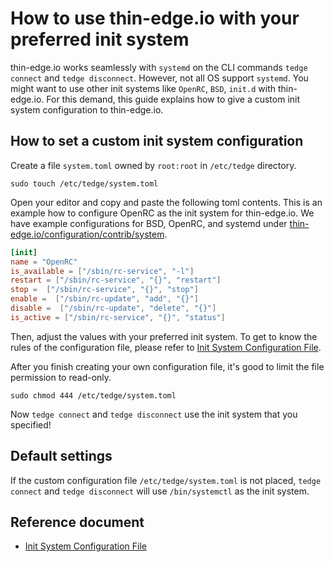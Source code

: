 # How to use thin-edge.io with your preferred init system

thin-edge.io works seamlessly with `systemd` on the CLI commands `tedge connect` and `tedge disconnect`.
However, not all OS support `systemd`.
You might want to use other init systems like `OpenRC`, `BSD`, `init.d` with thin-edge.io.
For this demand, this guide explains how to give a custom init system configuration to thin-edge.io.

## How to set a custom init system configuration

Create a file `system.toml` owned by `root:root` in `/etc/tedge` directory.

```shell
sudo touch /etc/tedge/system.toml
```

Open your editor and copy and paste the following toml contents.
This is an example how to configure OpenRC as the init system for thin-edge.io.
We have example configurations for BSD, OpenRC, and systemd under [thin-edge.io/configuration/contrib/system](https://github.com/thin-edge/thin-edge.io/tree/main/configuration/contrib/system).


```toml
[init]
name = "OpenRC"
is_available = ["/sbin/rc-service", "-l"]
restart = ["/sbin/rc-service", "{}", "restart"]
stop =  ["/sbin/rc-service", "{}", "stop"]
enable =  ["/sbin/rc-update", "add", "{}"]
disable =  ["/sbin/rc-update", "delete", "{}"]
is_active = ["/sbin/rc-service", "{}", "status"]
```

Then, adjust the values with your preferred init system.
To get to know the rules of the configuration file, please refer to [Init System Configuration File](./../references/system-config.md).

After you finish creating your own configuration file, it's good to limit the file permission to read-only.

```shell
sudo chmod 444 /etc/tedge/system.toml
```

Now `tedge connect` and `tedge disconnect` use the init system that you specified!

## Default settings

If the custom configuration file `/etc/tedge/system.toml` is not placed,
`tedge connect` and `tedge disconnect` will use `/bin/systemctl` as the init system.

## Reference document
- [Init System Configuration File](./../references/system-config.md)
